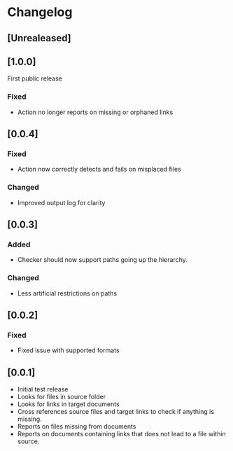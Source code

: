 # Changelog

## [Unrealeased]

## [1.0.0]
First public release
### Fixed
- Action no longer reports on missing or orphaned links

## [0.0.4]
### Fixed
- Action now correctly detects and fails on misplaced files
### Changed
- Improved output log for clarity

## [0.0.3]
### Added
- Checker should now support paths going up the hierarchy.
### Changed
- Less artificial restrictions on paths

## [0.0.2]
### Fixed
- Fixed issue with supported formats

## [0.0.1]
- Initial test release
- Looks for files in source folder
- Looks for links in target documents
- Cross references source files and target links to check if anything is missing.
- Reports on files missing from documents
- Reports on documents containing links that does not lead to a file within source.


